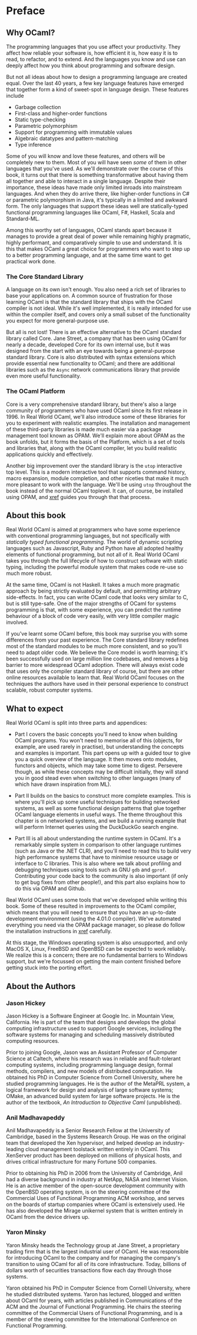 # Preface

## Why OCaml?

The programming languages that you use affect your productivity.  They affect
how reliable your software is, how efficient it is, how easy it is to read, to
refactor, and to extend.  And the languages you know and use can deeply affect
how you think about programming and software design.

But not all ideas about how to design a programming language are created equal.
Over the last 40 years, a few key language features have emerged that together
form a kind of sweet-spot in language design.  These features include

* Garbage collection
* First-class and higher-order functions
* Static type-checking
* Parametric polymorphism
* Support for programming with immutable values
* Algebraic datatypes and pattern-matching
* Type inference

Some of you will know and love these features, and others will be completely
new to them.  Most of you will have seen _some_ of them in other languages that
you've used.  As we'll demonstrate over the course of this book, it turns out
that there is something transformative about having them all together and able
to interact in a single language.  Despite their importance, these ideas have
made only limited inroads into mainstream languages. And when they do arrive
there, like higher-order functions in C# or parametric polymorphism in Java,
it's typically in a limited and awkward form.  The only languages that support
these ideas well are statically-typed functional programming languages like
OCaml, F#, Haskell, Scala and Standard-ML.

Among this worthy set of languages, OCaml stands apart because it manages to
provide a great deal of power while remaining highly pragmatic, highly
performant, and comparatively simple to use and understand.  It is this that
makes OCaml a great choice for programmers who want to step up to a better
programming language, and at the same time want to get practical work done.

### The Core Standard Library

A language on its own isn't enough.  You also need a rich set of libraries to
base your applications on.  A common source of frustration for those learning
OCaml is that the standard library that ships with the OCaml compiler is not
ideal.  While it's well implemented, it is really intended for use within the
compiler itself, and covers only a small subset of the functionality you expect
for more general-purpose use.

But all is not lost!  There is an effective alternative to the OCaml standard
library called Core.  Jane Street, a company that has been using OCaml for
nearly a decade, developed Core for its own internal use, but it was designed
from the start with an eye towards being a general-purpose standard library.
Core is also distributed with syntax extensions which provide essential new
functionality to OCaml; and there are additional libraries such as the `Async`
network communications library that provide even more useful functionality.

### The OCaml Platform

Core is a very comprehensive standard library, but there's also a large
community of programmers who have used OCaml since its first release in 1996.
In Real World OCaml, we'll also introduce some of these libraries for you to
experiment with realistic examples.  The installation and management of these
third-party libraries is made much easier via a package management tool known
as OPAM.  We'll explain more about OPAM as the book unfolds, but it forms the
basis of the Platform, which is a set of tools and libraries that, along with
the OCaml compiler, let you build realistic applications quickly and
effectively.

Another big improvement over the standard library is the `utop` interactive
top level.  This is a modern interactive tool that supports command history,
macro expansion, module completion, and other niceties that make it much
more pleasant to work with the language.  We'll be using `utop` throughout
the book instead of the normal OCaml toplevel.  It can, of course, be 
installed using OPAM, and [xref](#installation) guides you through that
that process.

## About this book

Real World OCaml is aimed at programmers who have some experience with
conventional programming languages, but not specifically with _statically typed
functional programming_.  The world of dynamic scripting languages such as
Javascript, Ruby and Python have all adopted healthy elements of functional
programming, but not all of it.  Real World OCaml takes you through the full
lifecycle of how to construct software with static typing, including the
powerful module system that makes code re-use so much more robust.

At the same time, OCaml is not Haskell.  It takes a much more pragmatic
approach by being strictly evaluated by default, and permitting arbitrary
side-effects.  In fact, you can write OCaml code that looks very similar to C,
but is still type-safe. One of the major strengths of OCaml for systems
programming is that, with some experience, you can predict the runtime
behaviour of a block of code very easily, with very little compiler magic
involved.

If you've learnt some OCaml before, this book may surprise you with some
differences from your past experience.  The Core standard library redefines
most of the standard modules to be much more consistent, and so you'll need to
adapt older code.  We believe the Core model is worth learning; it's been
successfully used on large million line codebases, and removes a big barrier to
more widespread OCaml adoption.  There will always exist code that uses only
the compiler standard library of course, but there are other online resources
available to learn that.  Real World OCaml focuses on the techniques the
authors have used in their personal experience to construct scalable, robust
computer systems.

## What to expect

Real World OCaml is split into three parts and appendices:

* Part I covers the basic concepts you'll need to know when building
OCaml programs.  You won't need to memorise all of this (objects, for example,
are used rarely in practise), but understanding the concepts and examples is
important.  This part opens up with a guided tour to give you a quick
overview of the language.  It then moves onto modules, functors and objects,
which may take some time to digest.  Persevere though, as while these concepts
may be difficult initially, they will stand you in good stead even when
switching to other languages (many of which have drawn inspiration from ML).

* Part II builds on the basics to construct more complete examples.  This
is where you'll pick up some useful techniques for building networked systems,
as well as some functional design patterns that glue together OCaml language
elements in useful ways.  The theme throughout this chapter is on networked
systems, and we build a running example that will perform Internet queries
using the DuckDuckGo search engine.

* Part III is all about understanding the runtime system in OCaml. It's
a remarkably simple system in comparison to other language runtimes (such as
Java or the .NET CLR), and you'll need to read this to build very high
performance systems that have to minimise resource usage or interface to C
libraries.  This is also where we talk about profiling and debugging techniques
using tools such as GNU `gdb` and `gprof`.  Contributing your code back to the
community is also important (if only to get bug fixes from other people!), and
this part also explains how to do this via OPAM and Github.

<note>
<title>Note to reviewers</title>

Real World OCaml uses some tools that we've developed while writing this book.
Some of these resulted in improvements to the OCaml compiler, which means that
you will need to ensure that you have an up-to-date development environment
(using the 4.01.0 compiler).  We've automated everything you need via the
OPAM package manager, so please do follow the installation instructions
in [xref](#installation) carefully.

At this stage, the Windows operating system is also unsupported, and only MacOS
X, Linux, FreeBSD and OpenBSD can be expected to work reliably.  We realize
this is a concern; there are no fundamental barriers to Windows support, but
we're focussed on getting the main content finished before getting stuck into
the porting effort.

</note>

## About the Authors

### Jason Hickey

Jason Hickey is a Software Engineer at Google Inc. in Mountain
View, California.  He is part of the team that designs and develops
the global computing infrastructure used to support Google services,
including the software systems for managing and scheduling massively
distributed computing resources.

Prior to joining Google, Jason was an Assistant Professor of Computer
Science at Caltech, where his research was in reliable and
fault-tolerant computing systems, including programming language
design, formal methods, compilers, and new models of distributed
computation.  He obtained his PhD in Computer Science from Cornell
University, where he studied programming languages.  He is the author
of the MetaPRL system, a logical framework for design and analysis of
large software systems; OMake, an advanced build system for large
software projects.  He is the author of the textbook, _An Introduction
to Objective Caml_ (unpublished).

### Anil Madhavapeddy

Anil Madhavapeddy is a Senior Research Fellow at the University of Cambridge,
based in the Systems Research Group. He was on the original team that developed
the Xen hypervisor, and helped develop an industry-leading cloud management
toolstack written entirely in OCaml. This XenServer product has been deployed
on millions of physical hosts, and drives critical infrastructure for many
Fortune 500 companies.

Prior to obtaining his PhD in 2006 from the University of Cambridge, Anil had a
diverse background in industry at NetApp, NASA and Internet Vision.  He is an
active member of the open-source development community with the OpenBSD
operating system, is on the steering committee of the Commercial Uses of
Functional Programming ACM workshop, and serves on the boards of startup
companies where OCaml is extensively used.  He has also developed the Mirage
unikernel system that is written entirely in OCaml from the device drivers up.

### Yaron Minsky

Yaron Minsky heads the Technology group at Jane Street, a proprietary trading
firm that is the largest industrial user of OCaml.  He was responsible for
introducing OCaml to the company and for managing the company's transition to
using OCaml for all of its core infrastructure.  Today, billions of dollars
worth of securities transactions flow each day through those systems.

Yaron obtained his PhD in Computer Science from Cornell University, where he
studied distributed systems.  Yaron has lectured, blogged and written about
OCaml for years, with articles published in Communications of the ACM and the
Journal of Functional Programming.  He chairs the steering committee of the
Commercial Users of Functional Programming, and is a member of the steering
committee for the International Conference on Functional Programming.

